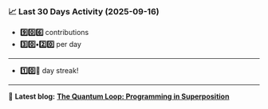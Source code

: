<!--START_STATS-->
### 📈 Last 30 Days Activity (2025-09-16)  
- **9️⃣0️⃣6️⃣** contributions  
- **3️⃣0️⃣•2️⃣0️⃣** per day
---
- **1️⃣0️⃣🎱** day streak!
---
📝 **Latest blog:** [**The Quantum Loop: Programming in Superposition**](https://andriak.com/blog/quantum-loop)
<!--END_STATS-->
